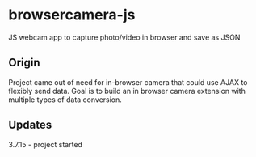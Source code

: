 # browsercamera-js
JS webcam app to capture photo/video in browser and save as JSON

## Origin

Project came out of need for in-browser camera that could use AJAX to flexibly send data. Goal is to build an in browser camera extension with multiple types of data conversion. 

## Updates

3.7.15 - project started


